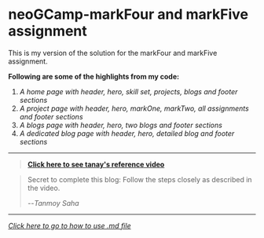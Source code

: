 # neoGCamp-markFour and markFive assignment

This is my version of the solution for the markFour and markFive assignment.

**Following are some of the highlights from my code:**
1. *A home page with header, hero, skill set, projects, blogs and footer sections*
2. *A project page with header, hero, markOne, markTwo, all assignments and footer sections*
3. *A blogs page with header, hero, two blogs and footer sections*
4. *A dedicated blog page with header, hero, detailed blog and footer sections*

---

> [**Click here to see tanay's reference video**](https://neog.camp/guide/lessonThree)

> Secret to complete this blog: Follow the steps closely as described in the video.
>
> --<cite>*Tanmoy Saha*</cite>

---



[*Click here to go to how to use .md file*](https://www.youtube.com/watch?v=bTVIMt3XllM)
